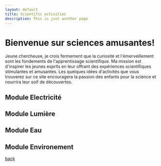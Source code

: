 ```yaml
---
layout: default
title: Scientific activities
description: This is just another page
---
```


# Bienvenue sur sciences amusantes!

Jeune chercheuse, je crois fermement que la curiosité et l'émerveillement sont les fondements de l'apprentissage scientifique. Ma mission est d'inspirer les jeunes esprits en leur offrant des expériences scientifiques stimulantes et amusantes. Les quelques idées d'activités que vous trouverez sur ce site encouragera la passion des enfants pour la science et nourrira leur soif de découvertes.

## Module Electricité

## Module Lumière

## Module Eau

## Module Environement

[back](./)